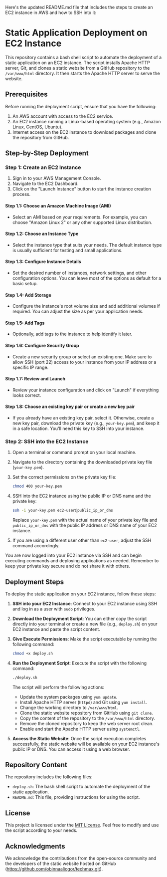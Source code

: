 Here's the updated README.md file that includes the steps to create an EC2 instance in AWS and how to SSH into it:

# Static Application Deployment on EC2 Instance

This repository contains a bash shell script to automate the deployment of a static application on an EC2 instance. The script installs Apache HTTP server, Git, and clones a static website from a GitHub repository to the `/var/www/html` directory. It then starts the Apache HTTP server to serve the website.

## Prerequisites

Before running the deployment script, ensure that you have the following:

1. An AWS account with access to the EC2 service.
2. An EC2 instance running a Linux-based operating system (e.g., Amazon Linux, CentOS, Ubuntu).
3. Internet access on the EC2 instance to download packages and clone the repository from GitHub.

## Step-by-Step Deployment

### Step 1: Create an EC2 Instance

1. Sign in to your AWS Management Console.
2. Navigate to the EC2 Dashboard.
3. Click on the "Launch Instance" button to start the instance creation process.

#### Step 1.1: Choose an Amazon Machine Image (AMI)

- Select an AMI based on your requirements. For example, you can choose "Amazon Linux 2" or any other supported Linux distribution.

#### Step 1.2: Choose an Instance Type

- Select the instance type that suits your needs. The default instance type is usually sufficient for testing and small applications.

#### Step 1.3: Configure Instance Details

- Set the desired number of instances, network settings, and other configuration options. You can leave most of the options as default for a basic setup.

#### Step 1.4: Add Storage

- Configure the instance's root volume size and add additional volumes if required. You can adjust the size as per your application needs.

#### Step 1.5: Add Tags

- Optionally, add tags to the instance to help identify it later.

#### Step 1.6: Configure Security Group

- Create a new security group or select an existing one. Make sure to allow SSH (port 22) access to your instance from your IP address or a specific IP range.

#### Step 1.7: Review and Launch

- Review your instance configuration and click on "Launch" if everything looks correct.

#### Step 1.8: Choose an existing key pair or create a new key pair

- If you already have an existing key pair, select it. Otherwise, create a new key pair, download the private key (e.g., `your-key.pem`), and keep it in a safe location. You'll need this key to SSH into your instance.

### Step 2: SSH into the EC2 Instance

1. Open a terminal or command prompt on your local machine.

2. Navigate to the directory containing the downloaded private key file (`your-key.pem`).

3. Set the correct permissions on the private key file:

   ```bash
   chmod 400 your-key.pem
   ```

4. SSH into the EC2 instance using the public IP or DNS name and the private key:

   ```bash
   ssh -i your-key.pem ec2-user@public_ip_or_dns
   ```

   Replace `your-key.pem` with the actual name of your private key file and `public_ip_or_dns` with the public IP address or DNS name of your EC2 instance.

5. If you are using a different user other than `ec2-user`, adjust the SSH command accordingly.

You are now logged into your EC2 instance via SSH and can begin executing commands and deploying applications as needed. Remember to keep your private key secure and do not share it with others.

## Deployment Steps

To deploy the static application on your EC2 instance, follow these steps:

1. **SSH into your EC2 Instance**: Connect to your EC2 instance using SSH and log in as a user with `sudo` privileges.

2. **Download the Deployment Script**: You can either copy the script directly into your terminal or create a new file (e.g., `deploy.sh`) on your EC2 instance and paste the script content.

3. **Give Execute Permissions**: Make the script executable by running the following command:

   ```bash
   chmod +x deploy.sh
   ```

4. **Run the Deployment Script**: Execute the script with the following command:

   ```bash
   ./deploy.sh
   ```

   The script will perform the following actions:

   - Update the system packages using `yum update`.
   - Install Apache HTTP server (`httpd`) and Git using `yum install`.
   - Change the working directory to `/var/www/html`.
   - Clone the static website repository from GitHub using `git clone`.
   - Copy the content of the repository to the `/var/www/html` directory.
   - Remove the cloned repository to keep the web server root clean.
   - Enable and start the Apache HTTP server using `systemctl`.

5. **Access the Static Website**: Once the script execution completes successfully, the static website will be available on your EC2 instance's public IP or DNS. You can access it using a web browser.

## Repository Content

The repository includes the following files:

- `deploy.sh`: The bash shell script to automate the deployment of the static application.
- `README.md`: This file, providing instructions for using the script.

## License

This project is licensed under the [MIT License](LICENSE). Feel free to modify and use the script according to your needs.

## Acknowledgments

We acknowledge the contributions from the open-source community and the developers of the static website hosted on GitHub (https://github.com/obinnaaliogor/techmax.git).
